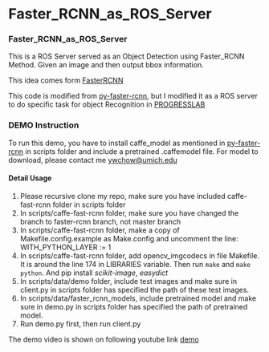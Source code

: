 # Faster_RCNN_as_ROS_Server
### Faster_RCNN_as_ROS_Server

This is a ROS Server served as an Object Detection using Faster_RCNN Method. Given an image and then output bbox information.

This idea comes form [FasterRCNN](https://arxiv.org/pdf/1506.01497.pdf)

This code is modified from [py-faster-rcnn](https://github.com/rbgirshick/py-faster-rcnn), but I modified it as a ROS server to do specific task for object Recognition in [PROGRESSLAB](http://progress.eecs.umich.edu/)

### DEMO Instruction

To run this demo, you have to install caffe_model as mentioned in [py-faster-rcnn](https://github.com/rbgirshick/py-faster-rcnn) in scripts folder and include a pretrained .caffemodel file. For model to download, please contact me ywchow@umich.edu

#### Detail Usage
1. Please recursive clone my repo, make sure you have included caffe-fast-rcnn folder in scripts folder 
2. In scripts/caffe-fast-rcnn folder, make sure you have changed the branch to faster-rcnn branch, not master branch
3. In scripts/caffe-fast-rcnn folder, make a copy of Makefile.config.example as Make.config and uncomment the line: WITH_PYTHON_LAYER := 1
4. In scripts/caffe-fast-rcnn folder, add opencv_imgcodecs in file Makefile. It is around the line 174 in LIBRARIES variable. Then run ``make`` and ``make python``. And pip install *scikit-image*, *easydict*
5. In scripts/data/demo folder, include test images and make sure in client.py in scripts folder has specified the path of these test images.
6. In scripts/data/faster_rcnn_models, include pretrained model and make sure in demo.py in scripts folder has specified the path of pretrained model.
7. Run demo.py first, then run client.py

The demo video is shown on following youtube link [demo](https://www.youtube.com/watch?v=3dvnhPWKLrA)
